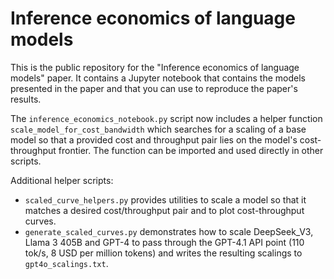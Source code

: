 # Inference economics of language models

This is the public repository for the "Inference economics of language models" paper. It contains a Jupyter notebook that contains the models presented in the paper and that you can use to reproduce the paper's results.

The `inference_economics_notebook.py` script now includes a helper function
`scale_model_for_cost_bandwidth` which searches for a scaling of a base model so
that a provided cost and throughput pair lies on the model's cost-throughput
frontier.  The function can be imported and used directly in other scripts.

Additional helper scripts:
- `scaled_curve_helpers.py` provides utilities to scale a model so that it matches a desired cost/throughput pair and to plot cost-throughput curves.
- `generate_scaled_curves.py` demonstrates how to scale DeepSeek_V3, Llama 3 405B and GPT-4 to pass through the GPT-4.1 API point (110 tok/s, 8 USD per million tokens) and writes the resulting scalings to `gpt4o_scalings.txt`.
